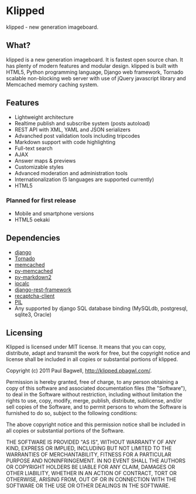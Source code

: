 # Klipped

klipped - new generation imageboard.

## What?

klipped is a new generation imageboard. It is fastest open source chan.
It has plenty of modern features and modular design. klipped is built with
HTML5, Python programming language, Django web framework, Tornado scalable
non-blocking web server with use of jQuery javascript library and Memcached
memory caching system.

## Features

* Lightweight architecture
* Realtime publish and subscribe system (posts autoload)
* REST API with XML, YAML and JSON serializers
* Advanched post validation tools including tripcodes
* Markdown support with code highlighting
* Full-text search
* AJAX
* Answer maps & previews
* Customizable styles
* Advanced moderation and administration tools
* Internationalization (5 languages are supported currently)
* HTML5

### Planned for first release

* Mobile and smartphone versions
* HTML5 oekaki

## Dependencies

* [django](http://www.djangoproject.com/download/)
* [Tornado](http://www.tornadoweb.org/)
* [memcached](http://memcached.org/)
* [py-memcached](http://pypi.python.org/pypi/python-memcached/)
* [py-markdown2](https://github.com/pbagwl/markdown2)
* [ipcalc](http://pypi.python.org/pypi/ipcalc)
* [django-rest-framework](http://django-rest-framework.org/)
* [recaptcha-client](http://pypi.python.org/pypi/recaptcha-client)
* [PIL](http://www.pythonware.com/products/pil/)
* Any supported by django SQL database binding (MySQLdb, postgresql, sqlite3,
Oracle)

## Licensing

Klipped is licensed under MIT license. It means that you can copy, distribute,
adapt and transmit the work for free, but the copyright notice and license shall 
be included in all copies or substantial portions of klipped.

Copyright (c) 2011 Paul Bagwell, http://klipped.pbagwl.com/.

Permission is hereby granted, free of charge, to any person obtaining a copy
of this software and associated documentation files (the "Software"), to deal
in the Software without restriction, including without limitation the rights
to use, copy, modify, merge, publish, distribute, sublicense, and/or sell
copies of the Software, and to permit persons to whom the Software is
furnished to do so, subject to the following conditions:

The above copyright notice and this permission notice shall be included in
all copies or substantial portions of the Software.

THE SOFTWARE IS PROVIDED "AS IS", WITHOUT WARRANTY OF ANY KIND, EXPRESS OR
IMPLIED, INCLUDING BUT NOT LIMITED TO THE WARRANTIES OF MERCHANTABILITY,
FITNESS FOR A PARTICULAR PURPOSE AND NONINFRINGEMENT. IN NO EVENT SHALL THE
AUTHORS OR COPYRIGHT HOLDERS BE LIABLE FOR ANY CLAIM, DAMAGES OR OTHER
LIABILITY, WHETHER IN AN ACTION OF CONTRACT, TORT OR OTHERWISE, ARISING FROM,
OUT OF OR IN CONNECTION WITH THE SOFTWARE OR THE USE OR OTHER DEALINGS IN
THE SOFTWARE.